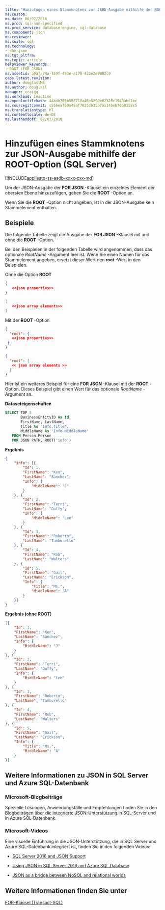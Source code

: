 ```yaml
---
title: "Hinzufügen eines Stammknotens zur JSON-Ausgabe mithilfe der ROOT-Option (SQL Server) | Microsoft-Dokumentation"
ms.custom: 
ms.date: 06/02/2016
ms.prod: sql-non-specified
ms.prod_service: database-engine, sql-database
ms.component: json
ms.reviewer: 
ms.suite: sql
ms.technology:
- dbe-json
ms.tgt_pltfrm: 
ms.topic: article
helpviewer_keywords:
- ROOT (FOR JSON)
ms.assetid: b9afa74a-f59f-483e-a178-42be2e9882c9
caps.latest.revision: 
author: douglaslMS
ms.author: douglasl
manager: craigg
ms.workload: Inactive
ms.openlocfilehash: 44bdb766b585710a46e8290e02325c1949ab61ec
ms.sourcegitcommit: c556eaf60a49af7025db35b7aa14beb76a8158c5
ms.translationtype: HT
ms.contentlocale: de-DE
ms.lasthandoff: 02/03/2018
---
```

# <a name="add-a-root-node-to-json-output-with-the-root-option-sql-server"></a>Hinzufügen eines Stammknotens zur JSON-Ausgabe mithilfe der ROOT-Option (SQL Server)
[!INCLUDE[appliesto-ss-asdb-xxxx-xxx-md](../../includes/appliesto-ss-asdb-xxxx-xxx-md.md)]

  Um der JSON-Ausgabe der **FOR JSON** -Klausel ein einzelnes Element der obersten Ebene hinzuzufügen, geben Sie die **ROOT** -Option an.  
  
 Wenn Sie die **ROOT** -Option nicht angeben, ist in der JSON-Ausgabe kein Stammelement enthalten.  
  
## <a name="examples"></a>Beispiele  
 Die folgende Tabelle zeigt die Ausgabe der **FOR JSON** -Klausel mit und ohne die **ROOT** -Option.  
  
 Bei den Beispielen in der folgenden Tabelle wird angenommen, dass das optionale *RootName* -Argument leer ist. Wenn Sie einen Namen für das Stammelement angeben, ersetzt dieser Wert den **root** -Wert in den Beispielen.  
  
 Ohne die Option **ROOT**  
  
```json  
{  
   <<json properties>>  
}  
```  
  
```json  
[  
   <<json array elements>>  
]  
```  
  
 Mit der **ROOT** -Option  
  
```json  
{   
  "root": {  
   <<json properties>>  
 }  
}  
```  
  
```json  
{   
  "root": [  
   << json array elements >>  
  ]  
}  
```  
  
 Hier ist ein weiteres Beispiel für eine **FOR JSON** -Klausel mit der **ROOT** -Option. Dieses Beispiel gibt einen Wert für das optionale *RootName* -Argument an.  
  
 **Dataseteigenschaften**  
  
```sql  
SELECT TOP 5   
       BusinessEntityID As Id,  
       FirstName, LastName,  
       Title As 'Info.Title',  
       MiddleName As 'Info.MiddleName'  
   FROM Person.Person  
   FOR JSON PATH, ROOT('info')
```  
  
 **Ergebnis**  
  
```json  
{
    "info": [{
        "Id": 1,
        "FirstName": "Ken",
        "LastName": "Sánchez",
        "Info": {
            "MiddleName": "J"
        }
    }, {
        "Id": 2,
        "FirstName": "Terri",
        "LastName": "Duffy",
        "Info": {
            "MiddleName": "Lee"
        }
    }, {
        "Id": 3,
        "FirstName": "Roberto",
        "LastName": "Tamburello"
    }, {
        "Id": 4,
        "FirstName": "Rob",
        "LastName": "Walters"
    }, {
        "Id": 5,
        "FirstName": "Gail",
        "LastName": "Erickson",
        "Info": {
            "Title": "Ms.",
            "MiddleName": "A"
        }
    }]
}
```  
  
 **Ergebnis (ohne ROOT)**  
  
```json  
[{
    "Id": 1,
    "FirstName": "Ken",
    "LastName": "Sánchez",
    "Info": {
        "MiddleName": "J"
    }
}, {
    "Id": 2,
    "FirstName": "Terri",
    "LastName": "Duffy",
    "Info": {
        "MiddleName": "Lee"
    }
}, {
    "Id": 3,
    "FirstName": "Roberto",
    "LastName": "Tamburello"
}, {
    "Id": 4,
    "FirstName": "Rob",
    "LastName": "Walters"
}, {
    "Id": 5,
    "FirstName": "Gail",
    "LastName": "Erickson",
    "Info": {
        "Title": "Ms.",
        "MiddleName": "A"
    }
}]
```  

## <a name="learn-more-about-json-in-sql-server-and-azure-sql-database"></a>Weitere Informationen zu JSON in SQL Server und Azure SQL-Datenbank  
  
### <a name="microsoft-blog-posts"></a>Microsoft-Blogbeiträge  
  
Spezielle Lösungen, Anwendungsfälle und Empfehlungen finden Sie in den [Blogbeiträgen über die integrierte JSON-Unterstützung](http://blogs.msdn.com/b/sqlserverstorageengine/archive/tags/json/) in SQL-Server und in Azure SQL-Datenbank.  

### <a name="microsoft-videos"></a>Microsoft-Videos

Eine visuelle Einführung in die JSON-Unterstützung, die in SQL Server und Azure SQL-Datenbank integriert ist, finden Sie in den folgenden Videos:

-   [SQL Server 2016 and JSON Support](https://channel9.msdn.com/Shows/Data-Exposed/SQL-Server-2016-and-JSON-Support)

-   [Using JSON in SQL Server 2016 and Azure SQL Database](https://channel9.msdn.com/Shows/Data-Exposed/Using-JSON-in-SQL-Server-2016-and-Azure-SQL-Database)

-   [JSON as a bridge between NoSQL and relational worlds](https://channel9.msdn.com/events/DataDriven/SQLServer2016/JSON-as-a-bridge-betwen-NoSQL-and-relational-worlds)
 
## <a name="see-also"></a>Weitere Informationen finden Sie unter  
 [FOR-Klausel &#40;Transact-SQL&#41;](../../t-sql/queries/select-for-clause-transact-sql.md)  
  
  
